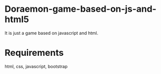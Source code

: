 # Doraemon-game-based-on-js-and-html5
It is just a game based on javascript and html.

# Requirements
html, css, javascript, bootstrap

